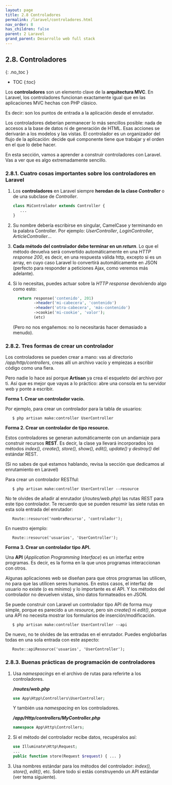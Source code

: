 ```yaml
---
layout: page
title: 2.8 Controladores
permalink: /laravel/controladores.html
nav_order: 8
has_children: false
parent: 2 Laravel
grand_parent: Desarrollo web full stack
---
```


## 2.8. Controladores
{: .no_toc }

- TOC
{:toc}

Los **controladores** son un elemento clave de la **arquitectura MVC**. En Laravel, los controladores funcionan exactamente igual que en las aplicaciones MVC hechas con PHP clásico.

Es decir: son los puntos de entrada a la aplicación desde el enrutador.

Los controladores deberían permanecer lo más sencillos posible: nada de accesos a la base de datos ni de generación de HTML. Esas acciones se derivarán a los modelos y las vistas. El controlador es un organizador del flujo de la aplicación: decide qué componente tiene que trabajar y el orden en el que lo debe hacer.

En esta sección, vamos a aprender a construir controladores con Laravel. Vas a ver que es algo extremadamente sencillo.

### 2.8.1. Cuatro cosas importantes sobre los controladores en Laravel

1. Los **controladores** en Laravel siempre **heredan de la clase *Controller*** o de una subclase de *Controller*.

   ```php
   class MiControlador extends Controller {
      ...
   }
   ```

2. Su nombre debería escribirse en singular, CamelCase y terminando en la palabra Controller. Por ejemplo: *UserController*, *LoginController*, *ArticleController*...

3. **Cada método del controlador debe terminar en un *return***. Lo que el método devuelva será convertido automáticamente en una *HTTP response 200*, es decir, en una respuesta válida http, excepto si es un array, en cuyo caso Laravel lo convertirá automáticamente en JSON (perfecto para responder a peticiones Ajax, como veremos más adelante).

4. Si lo necesitas, puedes actuar sobre la *HTTP response* devolviendo algo como esto:

   ```php
     return response('contenido', 201)
            ->header('mi-cabecera', 'contenido')
            ->header('otra-cabecera', 'más-contenido')
            ->cookie('mi-cookie', 'valor');
            (etc)
   ```

   (Pero no nos engañemos: no lo necesitarás hacer demasiado a menudo).

### 2.8.2. Tres formas de crear un controlador

Los controladores se pueden crear a mano: vas al directorio */app/http/controllers*, creas allí un archivo vacío y empiezas a escribir código como una fiera.

Pero nadie lo hace así porque **Artisan** ya crea el esqueleto del archivo por ti. Así que es mejor que vayas a lo práctico: abre una consola en tu servidor web y ponte a escribir.

**Forma 1. Crear un controlador vacío.**

Por ejemplo, para crear un controlador para la tabla de usuarios:

```
   $ php artisan make:controller UserController
```

**Forma 2. Crear un controlador de tipo resource.**

Estos controladores se generan automáticamente con un andamiaje para construir recursos **REST**. Es decir, la clase ya llevará incorporados los métodos *index(), create(), store(), show(), edit(), update()* y *destroy()* del estándar REST.

(Si no sabes de qué estamos hablando, revisa la sección que dedicamos al enrutamiento en Laravel)

Para crear un controlador RESTful:

```
   $ php artisan make:controller UserController --resource
```

No te olvides de añadir al enrutador (*/routes/web.php*) las rutas REST para este tipo controlador. Te recuerdo que se pueden resumir las siete rutas en esta sola entrada del enrutador:

```
   Route::resource('nombreRecurso', 'controlador');
```

En nuestro ejemplo:

```
   Route::resource('usuarios', 'UserController');
```

**Forma 3. Crear un controlador tipo API.**

Una **API** (*Application Programming Interface*) es un interfaz entre programas. Es decir, es la forma en la que unos programas interaccionan con otros.

Algunas aplicaciones web se diseñan para que otros programas las utilicen, no para que las utilicen seres humanos. En estos casos, el interfaz de usuario no existe (o es mínimo) y lo importante es el API. Y los métodos del controlador no devuelven vistas, sino datos formateados en JSON.

Se puede construir con Laravel un controlador tipo API de forma muy simple, porque es parecido a un *resource*, pero sin *create()* ni *edit()*, porque una API no necesita mostrar los formularios de inserción/modificación.

```
   $ php artisan make:controller UserController --api
```

De nuevo, no te olvides de las entradas en el enrutador. Puedes englobarlas todas en una sola entrada con este aspecto:

```
   Route::apiResource('usuarios', 'UserController');
```

### 2.8.3. Buenas prácticas de programación de controladores

1. Usa *namespacings* en el archivo de rutas para referirte a los controladores.

   ***/routes/web.php***

   ```php
   use App\Htpp\Controllers\UserController;
   ```

   Y también usa *namespacing* en los controladores.

   ***/app/Http/controllers/MyController.php***

   ```php
   namespace App\Http\Controllers;
   ```

2. Si el método del controlador recibe datos, recupéralos así:

   ```php
   use Illuminate\Http\Request;
   ...
   public function store(Request $request) { ... }
   ```

3. Usa nombres estándar para los métodos del controlador: *index(), store(), edit()*, etc. Sobre todo si estás construyendo un API estándar (ver tema siguiente).   


